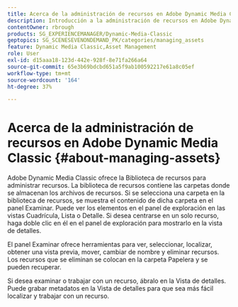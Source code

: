 ```yaml
---
title: Acerca de la administración de recursos en Adobe Dynamic Media Classic
description: Introducción a la administración de recursos en Adobe Dynamic Media Classic
contentOwner: rbrough
products: SG_EXPERIENCEMANAGER/Dynamic-Media-Classic
geptopics: SG_SCENESEVENONDEMAND_PK/categories/managing_assets
feature: Dynamic Media Classic,Asset Management
role: User
exl-id: d15aaa18-123d-442e-928f-8e71fa266a64
source-git-commit: 65e3b69bdcbd651a5f9ab100592217e61a8c05ef
workflow-type: tm+mt
source-wordcount: '164'
ht-degree: 37%

---
```


# Acerca de la administración de recursos en Adobe Dynamic Media Classic {#about-managing-assets}

Adobe Dynamic Media Classic ofrece la Biblioteca de recursos para administrar recursos. La biblioteca de recursos contiene las carpetas donde se almacenan los archivos de recursos. Si se selecciona una carpeta en la biblioteca de recursos, se muestra el contenido de dicha carpeta en el panel Examinar. Puede ver los elementos en el panel de exploración en las vistas Cuadrícula, Lista o Detalle. Si desea centrarse en un solo recurso, haga doble clic en él en el panel de exploración para mostrarlo en la vista de detalles.

El panel Examinar ofrece herramientas para ver, seleccionar, localizar, obtener una vista previa, mover, cambiar de nombre y eliminar recursos. Los recursos que se eliminan se colocan en la carpeta Papelera y se pueden recuperar.

Si desea examinar o trabajar con un recurso, ábralo en la Vista de detalles. Puede grabar metadatos en la Vista de detalles para que sea más fácil localizar y trabajar con un recurso.
